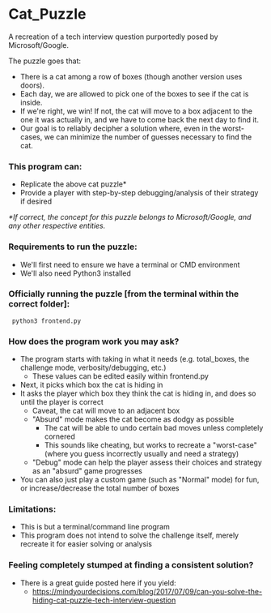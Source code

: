 # Cat_Puzzle
A recreation of a tech interview question purportedly posed by Microsoft/Google.

The puzzle goes that:
- There is a cat among a row of boxes (though another version uses doors).
- Each day, we are allowed to pick one of the boxes to see if the cat is inside.
- If we're right, we win!  If not, the cat will move to a box adjacent to the one it was actually in, and we have to come back the next day to find it.
- Our goal is to reliably decipher a solution where, even in the worst-cases, we can minimize the number of guesses necessary to find the cat.

### This program can:
- Replicate the above cat puzzle\*
- Provide a player with step-by-step debugging/analysis of their strategy if desired

*\*If correct, the concept for this puzzle belongs to Microsoft/Google, and any other respective entities.*

### Requirements to run the puzzle:
- We'll first need to ensure we have a terminal or CMD environment
- We'll also need Python3 installed

### Officially running the puzzle [from the terminal within the correct folder]:
     python3 frontend.py

### How does the program work you may ask?
- The program starts with taking in what it needs (e.g. total_boxes, the challenge mode, verbosity/debugging, etc.)
    - These values can be edited easily within frontend.py
- Next, it picks which box the cat is hiding in
- It asks the player which box they think the cat is hiding in, and does so until the player is correct
    - Caveat, the cat will move to an adjacent box
    - "Absurd" mode makes the cat become as dodgy as possible
        - The cat will be able to undo certain bad moves unless completely cornered
        - This sounds like cheating, but works to recreate a "worst-case" (where you guess incorrectly usually and need a strategy)
    - "Debug" mode can help the player assess their choices and strategy as an "absurd" game progresses
- You can also just play a custom game (such as "Normal" mode) for fun, or increase/decrease the total number of boxes

### Limitations:
- This is but a terminal/command line program
- This program does not intend to solve the challenge itself, merely recreate it for easier solving or analysis

### Feeling completely stumped at finding a consistent solution?
- There is a great guide posted here if you yield:
    - https://mindyourdecisions.com/blog/2017/07/09/can-you-solve-the-hiding-cat-puzzle-tech-interview-question
